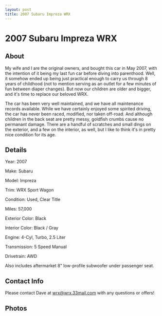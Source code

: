 ```yaml
---
layout: post
title: 2007 Subaru Impreza WRX
---
```


# 2007 Subaru Impreza WRX

## About

My wife and I are the original owners, and bought this car in May 2007, with the intention of it being my last fun car before diving into parenthood. Well, it somehow ended up being just practical enough to carry us through 8 years of childhood (not to mention serving as an outlet for a few minutes of fun between diaper changes). But now our children are older and bigger, and it's time to replace our beloved WRX.  

The car has been very well maintained, and we have all maintenance records available.  While we have certainly enjoyed some spirited driving, the car has never been raced, modified, nor taken off-road.  And although children in the back seat are pretty messy, goldfish crumbs cause no permanant damage.  There are a handful of scratches and small dings on the exterior, and a few on the interior, as well, but I like to think it's in pretty nice condition for its age.  


## Details

Year: 2007

Make: Subaru

Model: Impreza

Trim: WRX Sport Wagon

Condition: Used, Clear Title

Miles: 57,000

Exterior Color: Black

Interior Color: Black / Gray

Engine: 4-Cyl, Turbo, 2.5 Liter

Transmission: 5 Speed Manual

Drivetrain: AWD

Also includes aftermarket 8" low-profile subwoofer under passenger seat.

## Contact Info

Please contact Dave at wrx@wrx.33mail.com with any questions or offers!

## Photos
